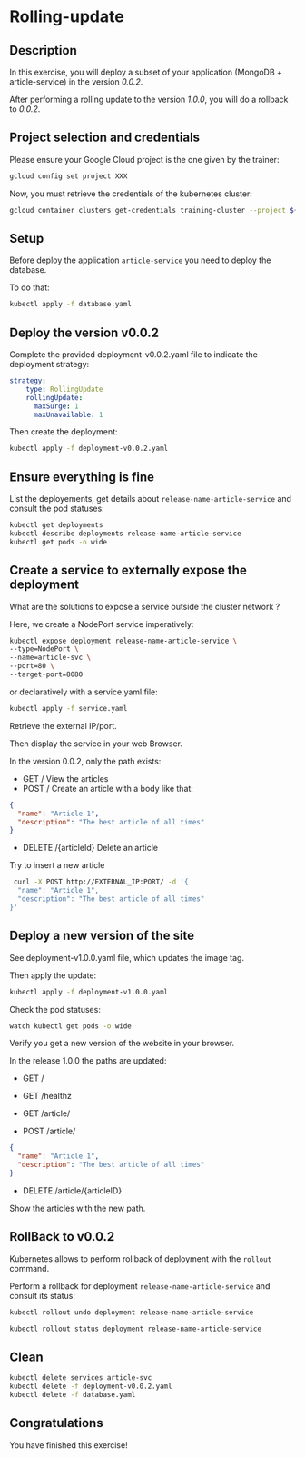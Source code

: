 # Rolling-update

<walkthrough-tutorial-duration duration="20.0"></walkthrough-tutorial-duration>

## Description

In this exercise, you will deploy a subset of your application (MongoDB + article-service) in the version *0.0.2*.

After performing a rolling update to the version *1.0.0*, you will do a rollback to *0.0.2*.

## Project selection and credentials

Please ensure your Google Cloud project is the one given by the trainer:

```sh
gcloud config set project XXX 
```

Now, you must retrieve the credentials of the kubernetes cluster:

```sh
gcloud container clusters get-credentials training-cluster --project ${GOOGLE_CLOUD_PROJECT} --zone europe-west1-b
```

## Setup

Before deploy the application `article-service` you need to deploy the database.

To do that:
```sh
kubectl apply -f database.yaml
```


## Deploy the version v0.0.2

Complete the provided <walkthrough-editor-open-file filePath="deployment-v0.0.2.yaml">deployment-v0.0.2.yaml</walkthrough-editor-open-file> file to indicate the deployment strategy:

```yaml
strategy:
    type: RollingUpdate
    rollingUpdate:
      maxSurge: 1
      maxUnavailable: 1
```

Then create the deployment:

```sh
kubectl apply -f deployment-v0.0.2.yaml
```

## Ensure everything is fine

List the deployements, get details about `release-name-article-service` and consult the pod statuses:

```sh
kubectl get deployments
kubectl describe deployments release-name-article-service
kubectl get pods -o wide
```

## Create a service to externally expose the deployment

What are the solutions to expose a service outside the cluster network ?

Here, we create a NodePort service imperatively:

```sh
kubectl expose deployment release-name-article-service \
--type=NodePort \
--name=article-svc \
--port=80 \
--target-port=8080
```

or declaratively with a  <walkthrough-editor-open-file filePath="service.yaml">service.yaml</walkthrough-editor-open-file> file:

```sh
kubectl apply -f service.yaml
```

Retrieve the external IP/port.

Then display the service in your web Browser.

In the version 0.0.2, only the path exists:

* GET / View the articles
* POST / Create an article with a body like that:
```json
{
  "name": "Article 1",
  "description": "The best article of all times"
}
```
* DELETE /{articleId} Delete an article

Try to insert a new article

```bash
 curl -X POST http://EXTERNAL_IP:PORT/ -d '{  
  "name": "Article 1",
  "description": "The best article of all times"
}' 
```

## Deploy a new version of the site

See <walkthrough-editor-open-file filePath="deployment-v1.0.0.yaml">deployment-v1.0.0.yaml</walkthrough-editor-open-file> file, which updates the image tag.

Then apply the update:

```sh
kubectl apply -f deployment-v1.0.0.yaml
```

Check the pod statuses:

```sh
watch kubectl get pods -o wide
```

Verify you get a new version of the website in your browser.

In the release 1.0.0 the paths are updated:

* GET /

* GET /healthz

* GET /article/
* POST /article/
```json
{
  "name": "Article 1",
  "description": "The best article of all times"
}
``````
* DELETE /article/{articleID}


Show the articles with the new path.

## RollBack to v0.0.2

Kubernetes allows to perform rollback of deployment with the `rollout` command.

Perform a rollback for deployment `release-name-article-service` and consult its status:

```sh
kubectl rollout undo deployment release-name-article-service

kubectl rollout status deployment release-name-article-service
```

## Clean

```sh
kubectl delete services article-svc
kubectl delete -f deployment-v0.0.2.yaml
kubectl delete -f database.yaml
```

## Congratulations

You have finished this exercise!

<walkthrough-conclusion-trophy></walkthrough-conclusion-trophy>
